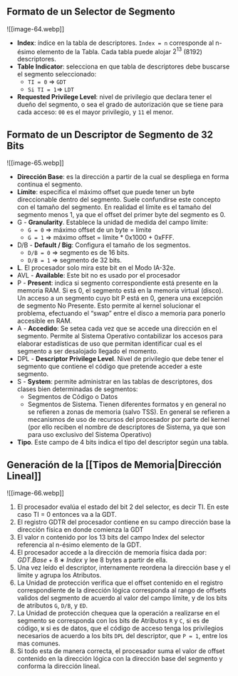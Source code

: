 ## Formato de un Selector de Segmento

![[image-64.webp]]
- **Index**: índice en la tabla de descriptores.  `Index = n` corresponde al n-ésimo elemento de la Tabla. Cada tabla puede alojar $2^{13}$ (8192) descriptores. 
- **Table Indicator**: selecciona en que tabla de descriptores debe buscarse el segmento seleccionado: 
	- `TI = 0` $\Rightarrow$ `GDT`
	- `Si TI = 1`$\Rightarrow$ `LDT` 
- **Requested Privilege Level**: nivel de privilegio que declara tener el dueño del segmento, o sea el grado de autorización que se tiene para cada acceso: `00` es el mayor privilegio, y `11` el menor.
## Formato de un Descriptor de Segmento de 32 Bits

![[image-65.webp]]
- **Dirección Base**: es la dirección a partir de la cual se despliega en forma continua el segmento.
- **Límite**: especifica el máximo offset que puede tener un byte direccionable dentro del segmento. Suele confundirse este concepto con el tamaño del segmento. En realidad el límite es el tamaño del segmento menos 1, ya que el offset del primer byte del segmento es 0.
- G - **Granularity**. Establece la unidad de medida del campo límite:
	- `G = 0` $\Rightarrow$ máximo offset de un byte $=$ límite
	- `G = 1` $\Rightarrow$ máximo offset $=$ límite $*$ 0x1000 $+$ 0xFFF. 
- D/B - **Default / Big**: Configura el tamaño de los segmentos. 
	- `D/B = 0` $\Rightarrow$ segmento es de 16 bits. 
	- `D/B = 1` $\Rightarrow$ segmento de 32 bits.
- **L**. El procesador solo mira este bit en el Modo IA-32e.
- AVL - **Available**: Este bit no es usado por el procesador
- P - **Present**: indica si segmento correspondiente está presente en la memoria RAM. Si es 0, el segmento está en la memoria virtual (disco). Un acceso a un segmento cuyo bit P está en 0, genera una excepción de segmento No Presente. Esto permite al kernel solucionar el problema, efectuando el “swap” entre el disco a memoria para ponerlo accesible en RAM.
- A - **Accedido**: Se setea cada vez que se accede una dirección en el segmento. Permite al Sistema Operativo contabilizar los accesos para elaborar estadísticas de uso que permitan identificar cual es el segmento a ser desalojado llegado el momento. 
- DPL - **Descriptor Privilege Level**. Nivel de privilegio que debe tener el segmento que contiene el código que pretende acceder a este segmento.
- S - **System**: permite administrar en las tablas de descriptores, dos clases bien determinadas de segmentos:
	- Segmentos de Código o Datos
	- Segmentos de Sistema. Tienen diferentes formatos y en general no se refieren a zonas de memoria (salvo TSS). En general se refieren a mecanismos de uso de recursos del procesador por parte del kernel (por ello reciben el nombre de descriptores de Sistema, ya que son para uso exclusivo del Sistema Operativo) 
- **Tipo**. Este campo de 4 bits indica el tipo del descriptor según una tabla.
## Generación de la [[Tipos de Memoria|Dirección Lineal]]

![[image-66.webp]]
1. El procesador evalúa el estado del bit 2 del selector, es decir TI. En este caso TI = 0 entonces va a la GDT. 
2. El registro GDTR del procesador contiene en su campo dirección base la dirección física en donde comienza la GDT
3. El valor n contenido por los 13 bits del campo Index del selector referencia al n-ésimo elemento de la GDT.
4. El procesador accede a la dirección de memoria física dada por: $GDT.Base + 8 ∗ Index$ y lee 8 bytes a partir de ella. 
5. Una vez leído el descriptor, internamente reordena la dirección base y el límite y agrupa los Atributos.
6. La Unidad de protección verifica que el offset contenido en el registro correspondiente de la dirección lógica corresponda al rango de offsets validos del segmento de acuerdo al valor del campo límite, y de los bits de atributos `G`, `D/B`, y `ED`.
7. La Unidad de protección chequea que la operación a realizarse en el segmento se corresponda con los bits de Atributos `R` y `C`, si es de código, `W` si es de datos, que el código de acceso tenga los privilegios necesarios de acuerdo a los bits `DPL` del descriptor, que `P = 1`, entre los mas comunes. 
8. Si todo esta de manera correcta, el procesador suma el valor de offset contenido en la dirección lógica con la dirección base del segmento y conforma la dirección lineal.
